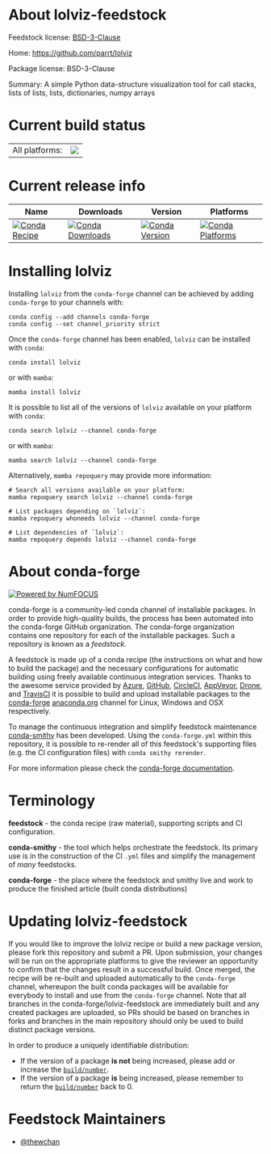 About lolviz-feedstock
======================

Feedstock license: [BSD-3-Clause](https://github.com/conda-forge/lolviz-feedstock/blob/main/LICENSE.txt)

Home: https://github.com/parrt/lolviz

Package license: BSD-3-Clause

Summary: A simple Python data-structure visualization tool for call stacks, lists of lists, lists, dictionaries, numpy arrays

Current build status
====================


<table><tr><td>All platforms:</td>
    <td>
      <a href="https://dev.azure.com/conda-forge/feedstock-builds/_build/latest?definitionId=13267&branchName=main">
        <img src="https://dev.azure.com/conda-forge/feedstock-builds/_apis/build/status/lolviz-feedstock?branchName=main">
      </a>
    </td>
  </tr>
</table>

Current release info
====================

| Name | Downloads | Version | Platforms |
| --- | --- | --- | --- |
| [![Conda Recipe](https://img.shields.io/badge/recipe-lolviz-green.svg)](https://anaconda.org/conda-forge/lolviz) | [![Conda Downloads](https://img.shields.io/conda/dn/conda-forge/lolviz.svg)](https://anaconda.org/conda-forge/lolviz) | [![Conda Version](https://img.shields.io/conda/vn/conda-forge/lolviz.svg)](https://anaconda.org/conda-forge/lolviz) | [![Conda Platforms](https://img.shields.io/conda/pn/conda-forge/lolviz.svg)](https://anaconda.org/conda-forge/lolviz) |

Installing lolviz
=================

Installing `lolviz` from the `conda-forge` channel can be achieved by adding `conda-forge` to your channels with:

```
conda config --add channels conda-forge
conda config --set channel_priority strict
```

Once the `conda-forge` channel has been enabled, `lolviz` can be installed with `conda`:

```
conda install lolviz
```

or with `mamba`:

```
mamba install lolviz
```

It is possible to list all of the versions of `lolviz` available on your platform with `conda`:

```
conda search lolviz --channel conda-forge
```

or with `mamba`:

```
mamba search lolviz --channel conda-forge
```

Alternatively, `mamba repoquery` may provide more information:

```
# Search all versions available on your platform:
mamba repoquery search lolviz --channel conda-forge

# List packages depending on `lolviz`:
mamba repoquery whoneeds lolviz --channel conda-forge

# List dependencies of `lolviz`:
mamba repoquery depends lolviz --channel conda-forge
```


About conda-forge
=================

[![Powered by
NumFOCUS](https://img.shields.io/badge/powered%20by-NumFOCUS-orange.svg?style=flat&colorA=E1523D&colorB=007D8A)](https://numfocus.org)

conda-forge is a community-led conda channel of installable packages.
In order to provide high-quality builds, the process has been automated into the
conda-forge GitHub organization. The conda-forge organization contains one repository
for each of the installable packages. Such a repository is known as a *feedstock*.

A feedstock is made up of a conda recipe (the instructions on what and how to build
the package) and the necessary configurations for automatic building using freely
available continuous integration services. Thanks to the awesome service provided by
[Azure](https://azure.microsoft.com/en-us/services/devops/), [GitHub](https://github.com/),
[CircleCI](https://circleci.com/), [AppVeyor](https://www.appveyor.com/),
[Drone](https://cloud.drone.io/welcome), and [TravisCI](https://travis-ci.com/)
it is possible to build and upload installable packages to the
[conda-forge](https://anaconda.org/conda-forge) [anaconda.org](https://anaconda.org/)
channel for Linux, Windows and OSX respectively.

To manage the continuous integration and simplify feedstock maintenance
[conda-smithy](https://github.com/conda-forge/conda-smithy) has been developed.
Using the ``conda-forge.yml`` within this repository, it is possible to re-render all of
this feedstock's supporting files (e.g. the CI configuration files) with ``conda smithy rerender``.

For more information please check the [conda-forge documentation](https://conda-forge.org/docs/).

Terminology
===========

**feedstock** - the conda recipe (raw material), supporting scripts and CI configuration.

**conda-smithy** - the tool which helps orchestrate the feedstock.
                   Its primary use is in the construction of the CI ``.yml`` files
                   and simplify the management of *many* feedstocks.

**conda-forge** - the place where the feedstock and smithy live and work to
                  produce the finished article (built conda distributions)


Updating lolviz-feedstock
=========================

If you would like to improve the lolviz recipe or build a new
package version, please fork this repository and submit a PR. Upon submission,
your changes will be run on the appropriate platforms to give the reviewer an
opportunity to confirm that the changes result in a successful build. Once
merged, the recipe will be re-built and uploaded automatically to the
`conda-forge` channel, whereupon the built conda packages will be available for
everybody to install and use from the `conda-forge` channel.
Note that all branches in the conda-forge/lolviz-feedstock are
immediately built and any created packages are uploaded, so PRs should be based
on branches in forks and branches in the main repository should only be used to
build distinct package versions.

In order to produce a uniquely identifiable distribution:
 * If the version of a package **is not** being increased, please add or increase
   the [``build/number``](https://docs.conda.io/projects/conda-build/en/latest/resources/define-metadata.html#build-number-and-string).
 * If the version of a package **is** being increased, please remember to return
   the [``build/number``](https://docs.conda.io/projects/conda-build/en/latest/resources/define-metadata.html#build-number-and-string)
   back to 0.

Feedstock Maintainers
=====================

* [@thewchan](https://github.com/thewchan/)

